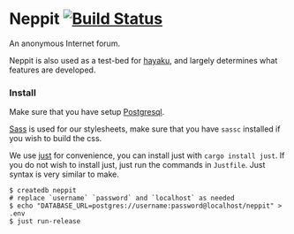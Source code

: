 # Neppit [![Build Status](https://travis-ci.org/nokaa/neppit.svg?branch=master)](https://travis-ci.org/nokaa/neppit)

An anonymous Internet forum.

Neppit is also used as a test-bed for [hayaku](https://github.com/hayaku-rs/hayaku),
and largely determines what features are developed.

### Install
Make sure that you have setup [Postgresql](https://wiki.archlinux.org/index.php/PostgreSQL).

[Sass](https://github.com/sass/sassc) is used for our stylesheets, make sure
that you have `sassc` installed if you wish to build the css.

We use [just](https://github.com/casey/just) for convenience, you can install
just with `cargo install just`. If you do not wish to install just, just run
the commands in `Justfile`. Just syntax is very similar to make.

```
$ createdb neppit
# replace `username` `password` and `localhost` as needed
$ echo "DATABASE_URL=postgres://username:password@localhost/neppit" > .env
$ just run-release
```
